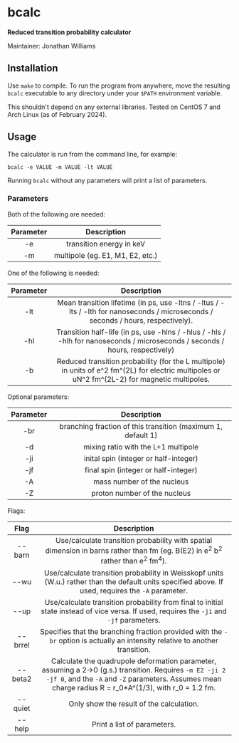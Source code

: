 # bcalc

**Reduced transition probability calculator**

Maintainer: Jonathan Williams

## Installation

Use `make` to compile. To run the program from anywhere, move the resulting `bcalc` executable to any directory under your `$PATH` environment variable.

This shouldn't depend on any external libraries.  Tested on CentOS 7 and Arch Linux (as of February 2024).

## Usage

The calculator is run from the command line, for example:

```
bcalc -e VALUE -m VALUE -lt VALUE
```

Running `bcalc` without any parameters will print a list of parameters.

### Parameters

Both of the following are needed:

|**Parameter**|**Description**|
|:---:|:---:|
| -e | transition energy in keV |
| -m |  multipole (eg. E1, M1, E2, etc.) |

One of the following is needed:

|**Parameter**|**Description**|
|:---:|:---:|
| -lt | Mean transition lifetime (in ps, use -ltns / -ltus / -lts / -lth for nanoseconds / microseconds / seconds / hours, respectively). |
| -hl | Transition half-life (in ps, use -hlns / -hlus / -hls / -hlh for nanoseconds / microseconds / seconds / hours, respectively) |
| -b | Reduced transition probability (for the L multipole) in units of e^2 fm^(2L) for electric multipoles or uN^2 fm^(2L-2) for magnetic multipoles. |

Optional parameters:

|**Parameter**|**Description**|
|:---:|:---:|
| -br | branching fraction of this transition (maximum 1, default 1) |
| -d | mixing ratio with the L+1 multipole |
| -ji | inital spin (integer or half-integer) |
| -jf | final spin (integer or half-integer) |
| -A | mass number of the nucleus |
| -Z | proton number of the nucleus |

Flags:

|**Flag**|**Description**|
|:---:|:---:|
| --barn | Use/calculate transition probability with spatial dimension in barns rather than fm (eg. B(E2) in e<sup>2</sup> b<sup>2</sup> rather than e<sup>2</sup> fm<sup>4</sup>). |
| --wu  |  Use/calculate transition probability in Weisskopf units (W.u.) rather than the default units specified above.  If used, requires the `-A` parameter. |
| --up | Use/calculate transition probability from final to initial state instead of vice versa.  If used, requires the `-ji` and `-jf` parameters. |
| --brrel | Specifies that the branching fraction provided with the `-br` option is actually an intensity relative to another transition. |
| --beta2 | Calculate the quadrupole deformation parameter, assuming a 2->0 (g.s.) transition.  Requires `-m E2 -ji 2 -jf 0`, and the `-A` and `-Z` parameters.  Assumes mean charge radius R = r_0*A^(1/3), with r_0 = 1.2 fm. |
| --quiet | Only show the result of the calculation. |
| --help | Print a list of parameters. |
